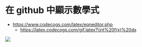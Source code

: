 # 在 github 中顯示數學式

* https://www.codecogs.com/latex/eqneditor.php
  * https://latex.codecogs.com/gif.latex?\int%20f(x)%20dx

<img src="https://latex.codecogs.com/gif.latex?%5Cint_%7B0%7D%5E%7B%5Cinfty%7D%20f(x)%20dx"/>
